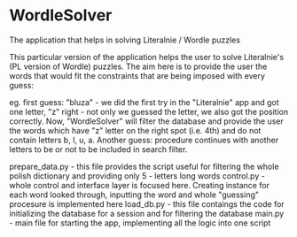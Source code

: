 # WordleSolver
The application that helps in solving Literalnie / Wordle puzzles

This particular version of the application helps the user to solve Literalnie's (PL version of Wordle) puzzles.
The aim here is to provide the user the words that would fit the constraints that are being imposed with every guess:

eg. first guess: "bluza" - we did the first try in the "Literalnie" app and got one letter, "z" right - not only we guessed the letter, we also got the position correctly. 
Now, "WordleSolver" will filter the database and provide the user the words which have "z" letter on the right spot (i.e. 4th) and do not contain letters b, l, u, a.
Another guess: procedure continues with another letters to be or not to be included in search filter. 

prepare_data.py - this file provides the script useful for filtering the whole polish dictionary and providing only 5 - letters long words
control.py - whole control and interface layer is focused here. Creating instance for each word looked through, inputting the word and whole "guessing" procesure is implemented here
load_db.py - this file contaings the code for initializing the database for a session and for filtering the database
main.py - main file for starting the app, implementing all the logic into one script
